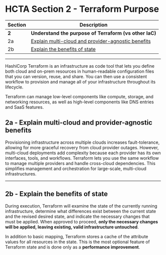 # HCTA Section 2 - Terraform Purpose

Section | Description |
------- | ----------- |  
**2**	| **Understand the purpose of Terraform (vs other IaC)**
2a	| [Explain multi-cloud and provider-agnostic benefits](#2a--explain-multi-cloud-and-provider-agnostic-benefits)
2b	| [Explain the benefits of state](#2b--explain-the-benefits-of-state)

---  

HashiCorp Terraform is an infrastructure as code tool that lets you define both cloud and on-prem resources in human-readable configuration files that you can version, reuse, and share. You can then use a consistent workflow to provision and manage all of your infrastructure throughout its lifecycle. 

Terraform can manage low-level components like compute, storage, and networking resources, as well as high-level components like DNS entries and SaaS features.


## 2a	- Explain multi-cloud and provider-agnostic benefits

Provisioning infrastructure across multiple clouds increases fault-tolerance, allowing for more graceful recovery from cloud provider outages. However, multi-cloud deployments add complexity because each provider has its own interfaces, tools, and workflows. Terraform lets you use the same workflow to manage multiple providers and handle cross-cloud dependencies. This simplifies management and orchestration for large-scale, multi-cloud infrastructures.


---  

## 2b	- Explain the benefits of state

During execution, Terraform will examine the state of the currently running infrastructure, determine what differences exist between the current state and the revised desired state, and indicate the necessary changes that must be applied. When approved to proceed, **only the necessary changes will be applied, leaving existing, valid infrastructure untouched**.

In addition to basic mapping, Terraform stores a cache of the attribute values for all resources in the state. This is the most optional feature of Terraform state and is done only as a **performance improvement**.